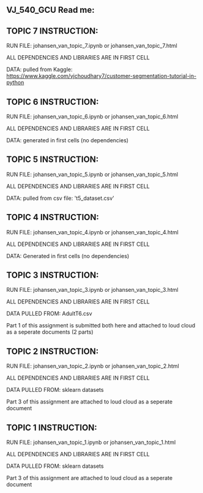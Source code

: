 ## VJ_540_GCU Read me:


## TOPIC 7 INSTRUCTION:

RUN FILE: johansen_van_topic_7.ipynb or johansen_van_topic_7.html 

ALL DEPENDENCIES AND LIBRARIES ARE IN FIRST CELL

DATA: pulled from Kaggle: https://www.kaggle.com/vjchoudhary7/customer-segmentation-tutorial-in-python



## TOPIC 6 INSTRUCTION:

RUN FILE: johansen_van_topic_6.ipynb or johansen_van_topic_6.html 

ALL DEPENDENCIES AND LIBRARIES ARE IN FIRST CELL

DATA: generated in first cells (no dependencies)


## TOPIC 5 INSTRUCTION:

RUN FILE: johansen_van_topic_5.ipynb or johansen_van_topic_5.html 

ALL DEPENDENCIES AND LIBRARIES ARE IN FIRST CELL

DATA: pulled from csv file: 't5_dataset.csv' 


## TOPIC 4 INSTRUCTION:

RUN FILE: johansen_van_topic_4.ipynb or johansen_van_topic_4.html 

ALL DEPENDENCIES AND LIBRARIES ARE IN FIRST CELL

DATA: Generated in first cells (no dependencies) 


## TOPIC 3 INSTRUCTION:

RUN FILE: johansen_van_topic_3.ipynb or johansen_van_topic_3.html 

ALL DEPENDENCIES AND LIBRARIES ARE IN FIRST CELL

DATA PULLED FROM: AdultT6.csv 

Part 1 of this assignment is submitted both here and attached to loud cloud as a seperate documents (2 parts)


## TOPIC 2 INSTRUCTION:

RUN FILE: johansen_van_topic_2.ipynb or johansen_van_topic_2.html 

ALL DEPENDENCIES AND LIBRARIES ARE IN FIRST CELL

DATA PULLED FROM: sklearn datasets

Part 3 of this assignment are attached to loud cloud as a seperate document


## TOPIC 1 INSTRUCTION:

RUN FILE: johansen_van_topic_1.ipynb or johansen_van_topic_1.html 

ALL DEPENDENCIES AND LIBRARIES ARE IN FIRST CELL

DATA PULLED FROM: sklearn datasets

Part 3 of this assignment are attached to loud cloud as a seperate document
